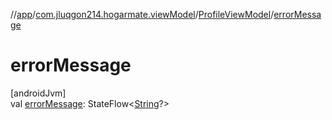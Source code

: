 //[app](../../../index.md)/[com.jluqgon214.hogarmate.viewModel](../index.md)/[ProfileViewModel](index.md)/[errorMessage](error-message.md)

# errorMessage

[androidJvm]\
val [errorMessage](error-message.md): StateFlow&lt;[String](https://kotlinlang.org/api/latest/jvm/stdlib/kotlin-stdlib/kotlin/-string/index.html)?&gt;
